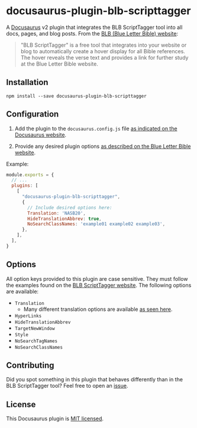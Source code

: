 # docusaurus-plugin-blb-scripttagger

A [Docusaurus](https://docusaurus.io/) v2 plugin that integrates the BLB ScriptTagger tool into all docs, pages, and blog posts. From the [BLB (Blue Letter Bible) website](https://www.blueletterbible.org/webtools/BLB_ScriptTagger.cfm):

> "BLB ScriptTagger" is a free tool that integrates into your website or blog to automatically create a hover display for all Bible references. The hover reveals the verse text and provides a link for further study at the Blue Letter Bible website.

## Installation

`npm install --save docusaurus-plugin-blb-scripttagger`

## Configuration

1. Add the plugin to the `docusaurus.config.js` file [as indicated on the Docusaurus website](https://docusaurus.io/docs/using-plugins#configuring-plugins).

2. Provide any desired plugin options [as described on the Blue Letter Bible website](https://www.blueletterbible.org/webtools/BLB_ScriptTagger.cfm#install).

Example:

```javascript
module.exports = {
  // ...
  plugins: [
    [
      "docusaurus-plugin-blb-scripttagger",
      {
        // Include desired options here:
        Translation: 'NASB20',
        HideTranslationAbbrev: true,
        NoSearchClassNames: 'example01 example02 example03',
      },
    ],
  ],
}
```

## Options

All option keys provided to this plugin are case sensitive. They must follow the examples found on the [BLB ScriptTagger website](https://www.blueletterbible.org/webtools/BLB_ScriptTagger.cfm#install). The following options are available:

- `Translation`
  - Many different translation options are available [as seen here](https://www.blueletterbible.org/versions.cfm#copyright).
- `HyperLinks`
- `HideTranslationAbbrev`
- `TargetNewWindow`
- `Style`
- `NoSearchTagNames`
- `NoSearchClassNames`

## Contributing

Did you spot something in this plugin that behaves differently than in the BLB ScriptTagger tool? Feel free to open an [issue](https://github.com/davidtimmons/docusaurus-plugin-blb-scripttagger/issues).

## License

This Docusaurus plugin is [MIT licensed](./LICENSE).
